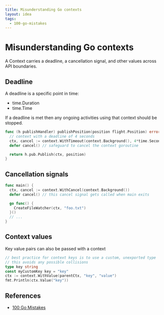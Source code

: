 ```yaml
---
title: Misunderstanding Go contexts
layout: idea
tags:
  - 100-go-mistakes
---
```


# Misunderstanding Go contexts

A Context carries a deadline, a cancellation signal, and other values across API
boundaries.

## Deadline

A deadline is a specific point in time:

- time.Duration
- time.Time

If a deadline is met then any ongoing activities using that context should be
stopped.

```go
func (h publishHandler) publishPosition(position flight.Position) error {
  // context with a deadline of 4 seconds
  ctx, cancel := context.WithTimeout(context.Background(), 4*time.Second)
  defer cancel() // safeguard to cancel the context goroutine

  return h.pub.Publish(ctx, position)
}
```

## Cancellation signals

```go
func main() {
  ctx, cancel := context.WithCancel(context.Background())
  defer cancel() // this cancel signal gets called when main exits

  go func() {
    CreateFileWatcher(ctx, "foo.txt")
  }()
  // ...
}
```

## Context values

Key value pairs can also be passed with a context

```go
// best practice for context keys is to use a custom, unexported type
// this avoids any possible collisions
type key string
const myCustomKey key = "key"
ctx := context.WithValue(parentCtx, "key", "value")
fmt.Println(ctx.Value("key"))
```

## References

- [100 Go Mistakes](/reference/100-Go-Mistakes-and-How-to-Avoid-Them)
